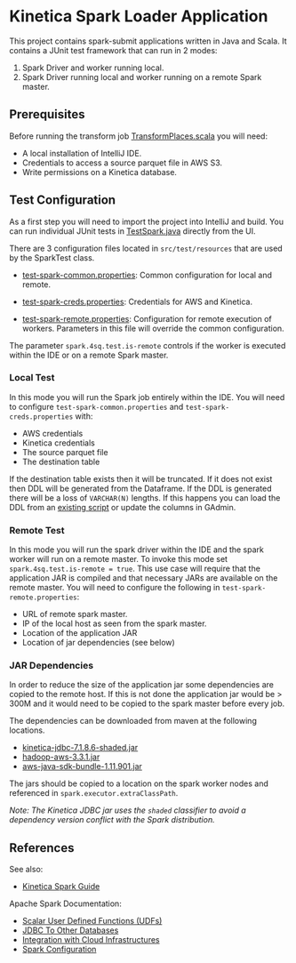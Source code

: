 # Kinetica Spark Loader Application

This project contains spark-submit applications written in Java and Scala. It contains a JUnit test framework that can run in 2 modes:

1. Spark Driver and worker running local. 
2. Spark Driver running local and worker running on a remote Spark master.

## Prerequisites

Before running the transform job [TransformPlaces.scala][TRANSFORM] you will need:

* A local installation of IntelliJ IDE. 
* Credentials to access a source parquet file in AWS S3.
* Write permissions on a Kinetica database.

[TRANSFORM]: <src/main/scala/com/kinetica/fsq/TransformPlaces.scala>

## Test Configuration

As a first step you will need to import the project into IntelliJ and build. You can run individual JUnit tests in [TestSpark.java][SPARK_TEST] directly from the UI.

There are 3 configuration files located in `src/test/resources` that are used by the SparkTest class.

* [test-spark-common.properties][COMMON]: Common configuration for local and remote. 

* [test-spark-creds.properties][CREDS]: Credentials for AWS and Kinetica.

* [test-spark-remote.properties][REMOTE]: Configuration for remote execution of workers. Parameters in this file will override the common configuration.

The parameter `spark.4sq.test.is-remote` controls if the worker is executed within the IDE or on a remote Spark master.

[SPARK_TEST]: <src/test/java/com/kinetica/fsq/TestSpark.java>
[COMMON]: <src/test/resources/test-spark-common.properties>
[CREDS]: <src/test/resources/test-spark-creds.properties>
[REMOTE]: <src/test/resources/test-spark-remote.properties>

### Local Test

In this mode you will run the Spark job entirely within the IDE. You will need to configure `test-spark-common.properties` and `test-spark-creds.properties` with:

* AWS credentials
* Kinetica credentials
* The source parquet file
* The destination table

If the destination table exists then it will be truncated. If it does not exist then DDL will be generated from the Dataframe. If the DDL is generated there will be a loss of `VARCHAR(N)` lengths. If this happens you can load the DDL from an [existing script][DDL] or update the columns in GAdmin.

[DDL]: <scripts/places.ddl>

### Remote Test

In this mode you will run the spark driver within the IDE and the spark worker will run on a remote master. To invoke this mode set `spark.4sq.test.is-remote = true`. This use case will require that the application JAR is compiled and that necessary JARs are available on the remote master. You will need to configure the following in `test-spark-remote.properties`:

* URL of remote spark master.
* IP of the local host as seen from the spark master.
* Location of the application JAR
* Location of jar dependencies (see below)

### JAR Dependencies

In order to reduce the size of the application jar some dependencies are copied to the remote host. If this is not done the application jar would be > 300M and it would need to be copied to the spark master before every job.

The dependencies can be downloaded from maven at the following locations. 

* [kinetica-jdbc-7.1.8.6-shaded.jar](https://nexus.kinetica.com/#browse/browse:releases:com%2Fkinetica%2Fkinetica-jdbc%2F7.1.8.6%2Fkinetica-jdbc-7.1.8.6-shaded.jar)
* [hadoop-aws-3.3.1.jar](https://mvnrepository.com/artifact/org.apache.hadoop/hadoop-aws/3.3.1)
* [aws-java-sdk-bundle-1.11.901.jar](https://nexus.kinetica.com/#browse/browse:releases:com%2Fkinetica%2Fkinetica-jdbc%2F7.1.8.6%2Fkinetica-jdbc-7.1.8.6-shaded.jar)

The jars should be copied to a location on the spark worker nodes and referenced in `spark.executor.extraClassPath`.

*Note: The Kinetica JDBC jar uses the `shaded` classifier to avoid a dependency version conflict with the Spark distribution.*

## References

See also: 

* [Kinetica Spark Guide](https://docs.kinetica.com/7.1/connectors/spark_guide/)

Apache Spark Documentation:

* [Scalar User Defined Functions (UDFs)](https://spark.apache.org/docs/latest/sql-ref-functions-udf-scalar.html)
* [JDBC To Other Databases](https://spark.apache.org/docs/latest/sql-data-sources-jdbc.html)
* [Integration with Cloud Infrastructures](https://spark.apache.org/docs/latest/cloud-integration.html)
* [Spark Configuration](https://spark.apache.org/docs/latest/configuration.html)
